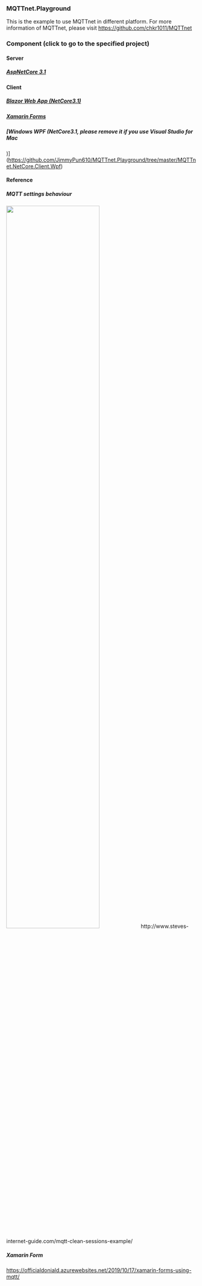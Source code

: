 ### MQTTnet.Playground

This is the example to use MQTTnet in different platform. For more information of MQTTnet, please visit https://github.com/chkr1011/MQTTnet

### Component (click to go to the specified project)
#### Server
##### [AspNetCore 3.1](https://github.com/JimmyPun610/MQTTnet.Playground/tree/master/MQTTnet.NetCore.Server)

#### Client
##### [Blazor Web App (NetCore3.1)](https://github.com/JimmyPun610/MQTTnet.Playground/tree/master/MQTTnet.NetCore.Client.BlazorWebApp)
##### [Xamarin Forms](https://github.com/JimmyPun610/MQTTnet.Playground/tree/master/MQTTnet.XamarinForms.Client.MobileApp)
##### [Windows WPF (NetCore3.1, please remove it if you use Visual Studio for Mac
)](https://github.com/JimmyPun610/MQTTnet.Playground/tree/master/MQTTnet.NetCore.Client.Wpf)
#### Reference
##### MQTT settings behaviour
<img src="https://github.com/JimmyPun610/XF.Mqtt/blob/master/MQTT-qos-retain-clean-session-table.jpg?raw=true" width="70%"/>
http://www.steves-internet-guide.com/mqtt-clean-sessions-example/

##### Xamarin Form 
https://officialdoniald.azurewebsites.net/2019/10/17/xamarin-forms-using-mqtt/


